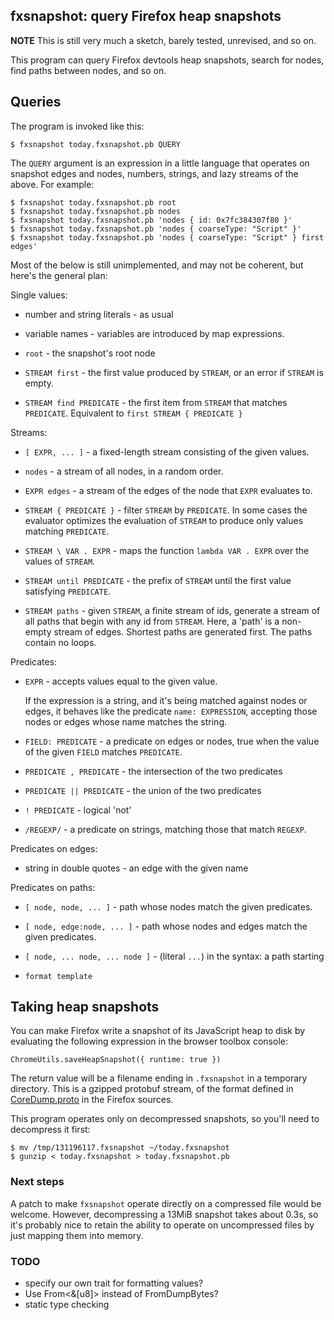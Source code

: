 ## fxsnapshot: query Firefox heap snapshots

**NOTE** This is still very much a sketch, barely tested, unrevised, and so on.

This program can query Firefox devtools heap snapshots, search for nodes, find
paths between nodes, and so on.

## Queries

The program is invoked like this:

    $ fxsnapshot today.fxsnapshot.pb QUERY

The `QUERY` argument is an expression in a little language that operates on
snapshot edges and nodes, numbers, strings, and lazy streams of the above. For
example:

    $ fxsnapshot today.fxsnapshot.pb root
    $ fxsnapshot today.fxsnapshot.pb nodes
    $ fxsnapshot today.fxsnapshot.pb 'nodes { id: 0x7fc384307f80 }'
    $ fxsnapshot today.fxsnapshot.pb 'nodes { coarseType: "Script" }'
    $ fxsnapshot today.fxsnapshot.pb 'nodes { coarseType: "Script" } first edges'

Most of the below is still unimplemented, and may not be coherent, but here's
the general plan:

Single values:

- number and string literals - as usual

- variable names - variables are introduced by map expressions.

- `root` - the snapshot's root node

- `STREAM first` - the first value produced by `STREAM`, or an error if `STREAM`
  is empty.

- `STREAM find PREDICATE` - the first item from `STREAM` that matches
  `PREDICATE`. Equivalent to `first STREAM { PREDICATE }`

Streams:

- `[ EXPR, ... ]` - a fixed-length stream consisting of the given values.

- `nodes` - a stream of all nodes, in a random order.

- `EXPR edges` - a stream of the edges of the node that `EXPR` evaluates to.

- `STREAM { PREDICATE }` - filter `STREAM` by `PREDICATE`. In some cases the
  evaluator optimizes the evaluation of `STREAM` to produce only values matching
  `PREDICATE`.

- `STREAM \ VAR . EXPR` - maps the function `lambda VAR . EXPR` over the values
  of `STREAM`.

- `STREAM until PREDICATE` - the prefix of `STREAM` until the first value
  satisfying `PREDICATE`.

- `STREAM paths` - given `STREAM`, a finite stream of ids, generate a stream of
  all paths that begin with any id from `STREAM`. Here, a 'path' is a non-empty
  stream of edges. Shortest paths are generated first. The paths contain no loops.

Predicates:

-   `EXPR` - accepts values equal to the given value.

    If the expression is a string, and it's being matched against nodes or edges,
    it behaves like the predicate `name: EXPRESSION`, accepting those nodes or
    edges whose name matches the string.

-   `FIELD: PREDICATE` - a predicate on edges or nodes, true when the value of the
    given `FIELD` matches `PREDICATE`.

-   `PREDICATE , PREDICATE` - the intersection of the two predicates

-   `PREDICATE || PREDICATE` - the union of the two predicates

-   `! PREDICATE` - logical 'not'

-   `/REGEXP/` - a predicate on strings, matching those that match `REGEXP`.

Predicates on edges:

- string in double quotes - an edge with the given name

Predicates on paths:

- `[ node, node, ... ]` - path whose nodes match the given predicates.

- `[ node, edge:node, ... ]` - path whose nodes and edges match the given predicates.

- `[ node, ... node, ... node ]` - (literal `...`) in the syntax: a path starting 

- `format template`

## Taking heap snapshots

You can make Firefox write a snapshot of its JavaScript heap to disk by
evaluating the following expression in the browser toolbox console:

    ChromeUtils.saveHeapSnapshot({ runtime: true })

The return value will be a filename ending in `.fxsnapshot` in a temporary
directory. This is a gzipped protobuf stream, of the format defined in
[CoreDump.proto][coredump] in the Firefox sources.

[coredump]: https://searchfox.org/mozilla-central/source/devtools/shared/heapsnapshot/CoreDump.proto

This program operates only on decompressed snapshots, so you'll need to
decompress it first:

    $ mv /tmp/131196117.fxsnapshot ~/today.fxsnapshot
    $ gunzip < today.fxsnapshot > today.fxsnapshot.pb

### Next steps

A patch to make `fxsnapshot` operate directly on a compressed file would be
welcome. However, decompressing a 13MiB snapshot takes about 0.3s, so it's
probably nice to retain the ability to operate on uncompressed files by just
mapping them into memory.

### TODO

- specify our own trait for formatting values?
- Use From<&[u8]> instead of FromDumpBytes?
- static type checking
